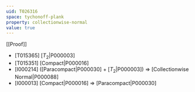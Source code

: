 ```yaml
---
uid: T026316
space: tychonoff-plank
property: collectionwise-normal
value: true
---
```

[[Proof]]

* [T015365] [$T_2$|P000003]
* [T015351] [Compact|P000016]
* [I000214] ([Paracompact|P000030] + [$T_2$|P000003]) => [Collectionwise Normal|P000088]
* [I000013] [Compact|P000016] => [Paracompact|P000030]

